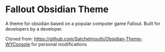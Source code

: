 # Fallout Obsidian Theme

A theme for obsidian based on a popular computer game Fallout.
Built for developers by a developer.

Cloned from: https://github.com/Satchelmouth/Obsidian-Theme-WYConsole for personal modifications